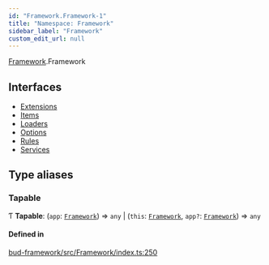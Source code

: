 ```yaml
---
id: "Framework.Framework-1"
title: "Namespace: Framework"
sidebar_label: "Framework"
custom_edit_url: null
---
```


[Framework](Framework.md).Framework

## Interfaces

- [Extensions](../interfaces/Framework.Framework-1.Extensions.md)
- [Items](../interfaces/Framework.Framework-1.Items.md)
- [Loaders](../interfaces/Framework.Framework-1.Loaders.md)
- [Options](../interfaces/Framework.Framework-1.Options.md)
- [Rules](../interfaces/Framework.Framework-1.Rules.md)
- [Services](../interfaces/Framework.Framework-1.Services.md)

## Type aliases

### Tapable

Ƭ **Tapable**: (`app`: [`Framework`](../classes/Framework.Framework-2.md)) => `any` \| (`this`: [`Framework`](../classes/Framework.Framework-2.md), `app?`: [`Framework`](../classes/Framework.Framework-2.md)) => `any`

#### Defined in

[bud-framework/src/Framework/index.ts:250](https://github.com/roots/bud/blob/18ced3274/packages/@roots/bud-framework/src/Framework/index.ts#L250)
